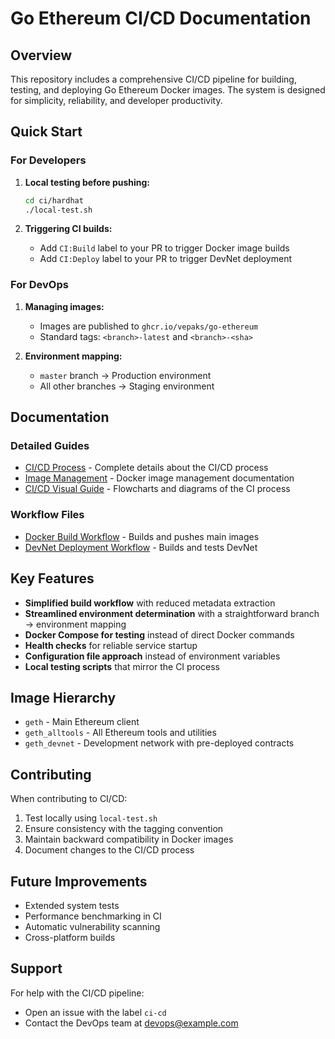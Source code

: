 # Go Ethereum CI/CD Documentation

## Overview

This repository includes a comprehensive CI/CD pipeline for building, testing, and deploying Go Ethereum Docker images. The system is designed for simplicity, reliability, and developer productivity.

## Quick Start

### For Developers

1. **Local testing before pushing:**
   ```bash
   cd ci/hardhat
   ./local-test.sh
   ```

2. **Triggering CI builds:**
   - Add `CI:Build` label to your PR to trigger Docker image builds
   - Add `CI:Deploy` label to your PR to trigger DevNet deployment

### For DevOps

1. **Managing images:**
   - Images are published to `ghcr.io/vepaks/go-ethereum`
   - Standard tags: `<branch>-latest` and `<branch>-<sha>`

2. **Environment mapping:**
   - `master` branch → Production environment
   - All other branches → Staging environment

## Documentation

### Detailed Guides

- [CI/CD Process](docs/ci/README.md) - Complete details about the CI/CD process
- [Image Management](docs/ci/IMAGE-MANAGEMENT.md) - Docker image management documentation
- [CI/CD Visual Guide](docs/ci/CICD-PROCESS.md) - Flowcharts and diagrams of the CI process

### Workflow Files

- [Docker Build Workflow](.github/workflows/docker-build.yml) - Builds and pushes main images
- [DevNet Deployment Workflow](.github/workflows/deploy-devnet.yml) - Builds and tests DevNet

## Key Features

- **Simplified build workflow** with reduced metadata extraction
- **Streamlined environment determination** with a straightforward branch → environment mapping
- **Docker Compose for testing** instead of direct Docker commands
- **Health checks** for reliable service startup
- **Configuration file approach** instead of environment variables
- **Local testing scripts** that mirror the CI process

## Image Hierarchy

- `geth` - Main Ethereum client
- `geth_alltools` - All Ethereum tools and utilities
- `geth_devnet` - Development network with pre-deployed contracts

## Contributing

When contributing to CI/CD:
1. Test locally using `local-test.sh`
2. Ensure consistency with the tagging convention
3. Maintain backward compatibility in Docker images
4. Document changes to the CI/CD process

## Future Improvements

- Extended system tests
- Performance benchmarking in CI
- Automatic vulnerability scanning
- Cross-platform builds

## Support

For help with the CI/CD pipeline:
- Open an issue with the label `ci-cd`
- Contact the DevOps team at devops@example.com